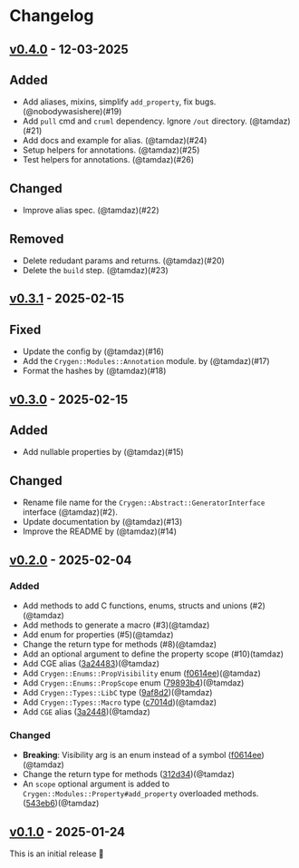 # Changelog

## [v0.4.0](https://github.com/tamdaz/cruml/releases/tag/v0.4.0) - 12-03-2025

## Added

* Add aliases, mixins, simplify `add_property`, fix bugs. (@nobodywasishere)(#19)
* Add `pull` cmd and `cruml` dependency. Ignore `/out` directory. (@tamdaz)(#21)
* Add docs and example for alias. (@tamdaz)(#24)
* Setup helpers for annotations. (@tamdaz)(#25)
* Test helpers for annotations. (@tamdaz)(#26)

## Changed

* Improve alias spec. (@tamdaz)(#22)

## Removed

* Delete redudant params and returns. (@tamdaz)(#20)
* Delete the `build` step. (@tamdaz)(#23)

## [v0.3.1](https://github.com/tamdaz/cruml/releases/tag/v0.3.1) - 2025-02-15

## Fixed

- Update the config by (@tamdaz)(#16)
- Add the `Crygen::Modules::Annotation` module. by (@tamdaz)(#17)
- Format the hashes by (@tamdaz)(#18)

## [v0.3.0](https://github.com/tamdaz/cruml/releases/tag/v0.3.0) - 2025-02-15

## Added
- Add nullable properties by (@tamdaz)(#15)

## Changed
- Rename file name for the `Crygen::Abstract::GeneratorInterface` interface (@tamdaz)(#2).
- Update documentation by (@tamdaz)(#13)
- Improve the README by (@tamdaz)(#14)

## [v0.2.0](https://github.com/tamdaz/cruml/releases/tag/v0.2.0) - 2025-02-04

### Added

- Add methods to add C functions, enums, structs and unions (#2)(@tamdaz)
- Add methods to generate a macro (#3)(@tamdaz)
- Add enum for properties (#5)(@tamdaz)
- Change the return type for methods (#8)(@tamdaz)
- Add an optional argument to define the property scope (#10)(tamdaz)
- Add CGE alias ([3a24483](https://github.com/tamdaz/crygen/pull/5/commits/3a244834f3108aa16bfe7a063d5774cc9e6ff348))(@tamdaz)
- Add `Crygen::Enums::PropVisibility` enum ([f0614ee](https://github.com/tamdaz/crygen/pull/5/commits/f0614ee8f2212c8544b2468daf1065709f4d6d48))(@tamdaz)
- Add `Crygen::Enums::PropScope` enum ([79893b4](https://github.com/tamdaz/crygen/pull/10/commits/79893b4615ab1ddd8f088fa6ff4908d968b5ab90))(@tamdaz)
- Add `Crygen::Types::LibC` type ([9af8d2](https://github.com/tamdaz/crygen/pull/2/commits/9af8d20c8eaec2439698ac692d15bce450724122))(@tamdaz)
- Add `Crygen::Types::Macro` type ([c7014d](https://github.com/tamdaz/crygen/pull/3/commits/c7014dab6f81b2ae9712192db675c7abd1f1f835))(@tamdaz)
- Add `CGE` alias ([3a2448](https://github.com/tamdaz/crygen/pull/5/commits/3a244834f3108aa16bfe7a063d5774cc9e6ff348))(@tamdaz)

### Changed

- **Breaking**: Visibility arg is an enum instead of a symbol ([f0614ee](https://github.com/tamdaz/crygen/pull/5/commits/f0614ee8f2212c8544b2468daf1065709f4d6d48))(@tamdaz)
- Change the return type for methods ([312d34](https://github.com/tamdaz/crygen/pull/8/commits/312d34de9b9fce2ba3d4594d9a8eb381dda3d6c4))(@tamdaz)
- An `scope` optional argument is added to `Crygen::Modules::Property#add_property` overloaded methods. ([543eb6](https://github.com/tamdaz/crygen/pull/10/commits/543eb6b37111788e3ccca0c89ebc0cad28c09894))(@tamdaz)

## [v0.1.0](https://github.com/tamdaz/cruml/releases/tag/v0.1.0) - 2025-01-24

This is an initial release 🧭